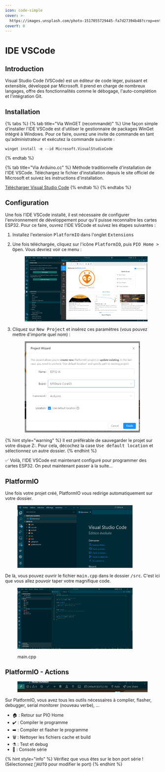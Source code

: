 ```yaml
---
icon: code-simple
cover: >-
  https://images.unsplash.com/photo-1517055729445-fa7d27394b48?crop=entropy&cs=srgb&fm=jpg&ixid=M3wxOTcwMjR8MHwxfHNlYXJjaHwxMHx8YXJkdWlub3xlbnwwfHx8fDE3NDE1NDQ1NjR8MA&ixlib=rb-4.0.3&q=85
coverY: 0
---
```


# IDE VSCode

## Introduction

Visual Studio Code (VSCode) est un éditeur de code léger, puissant et extensible, développé par Microsoft. Il prend en charge de nombreux langages, offre des fonctionnalités comme le débogage, l'auto-complétion et l'intégration Git.

## Installation

{% tabs %}
{% tab title="Via WinGET (recommandé)" %}
Une façon simple d'installer l'IDE VSCode est d'utiliser le gestionnaire de packages WinGet intégré à Windows. Pour ce faire, ouvrez une invite de commande en tant qu'administrateur et exécutez la commande suivante :

```shell
winget install -e --id Microsoft.VisualStudioCode
```
{% endtab %}

{% tab title="Via Arduino.cc" %}
Méthode traditionnelle d'installation de l'IDE VSCode. Téléchargez le fichier d'installation depuis le site officiel de Microsoft et suivez les instructions d'installation.

[Télécharger Visual Studio Code](https://code.visualstudio.com/download)
{% endtab %}
{% endtabs %}

## Configuration

Une fois l'IDE VSCode installé, il est nécessaire de configurer l'environnement de développement pour qu'il puisse reconnaître les cartes ESP32. Pour ce faire, ouvrez l'IDE VSCode et suivez les étapes suivantes :

1. Installez l'extension <kbd>PlatformIO</kbd> dans l'onglet <kbd>Extensions</kbd>
2.  Une fois téléchargée, cliquez sur l'icône <kbd>PlatformIO</kbd>, puis <kbd>PIO Home > Open</kbd>. Vous devriez voir ce menu :

    <figure><img src="../.gitbook/assets/vscode1.png" alt=""><figcaption></figcaption></figure>
3.  Cliquez sur <kbd>New Project</kbd> et insérez ces paramètres (vous pouvez mettre d'importe quel nom) :

    <figure><img src="../.gitbook/assets/vscode2.png" alt="" width="375"><figcaption></figcaption></figure>

{% hint style="warning" %}
Il est préférable de sauvegarder le projet sur votre disque Z:. Pour cela, décochez la case <kbd>Use default location</kbd> et sélectionnez un autre dossier.
{% endhint %}

✅ Voilà, l'IDE VSCode est maintenant configuré pour programmer des cartes ESP32. On peut maintenant passer à la suite...

## PlatformIO

Une fois votre projet créé, PlatformIO vous redirige automatiquement sur votre dossier.

<figure><img src="../.gitbook/assets/vscode3.png" alt="" width="375"><figcaption></figcaption></figure>

De là, vous pouvez ouvrir le fichier <kbd>main.cpp</kbd> dans le dossier <kbd>/src</kbd>. C'est ici que vous allez pouvoir taper votre magnifique code.

<figure><img src="../.gitbook/assets/vscode4.png" alt="" width="375"><figcaption><p>main.cpp</p></figcaption></figure>

## PlatformIO - Actions

<figure><img src="../.gitbook/assets/vscode5.png" alt=""><figcaption></figcaption></figure>

Sur PlatformIO, vous avez tous les outils nécessaires à complier, flasher, debugger, serial monitorer (nouveau verbe), ...

* 🏠 : Retour sur PIO Home
* ✔️ : Compiler le programme
* ➡️ : Compiler et flasher le programme
* 🗑️ : Nettoyer les fichiers cache et build
* ⚗️ :  Test et debug
* 🔌 : Console série

{% hint style="info" %}
Vérifiez que vous êtes sur le bon port série ! (Sélectionnez <kbd>🔌AUTO</kbd> pour modifier le port)
{% endhint %}
